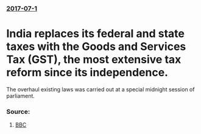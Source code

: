 ### [2017-07-1](/news/2017/07/1/index.md)

# India replaces its federal and state taxes with the Goods and Services Tax (GST), the most extensive tax reform since its independence. 

The overhaul existing laws was carried out at a special midnight session of parliament.


### Source:

1. [BBC](http://www.bbc.com/news/world-asia-india-40453774)
